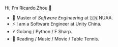 Hi, I'm Ricardo.Zhou 👋


- 🍻 Master of _Software Engineering_ at 🇨🇳 NUAA.
- ⚡ I am a Software Engineer at Unity China.
- ⚡ Golang / Python / F Sharp.
- 🏃 Reading / Music / Movie / Table Tennis.
